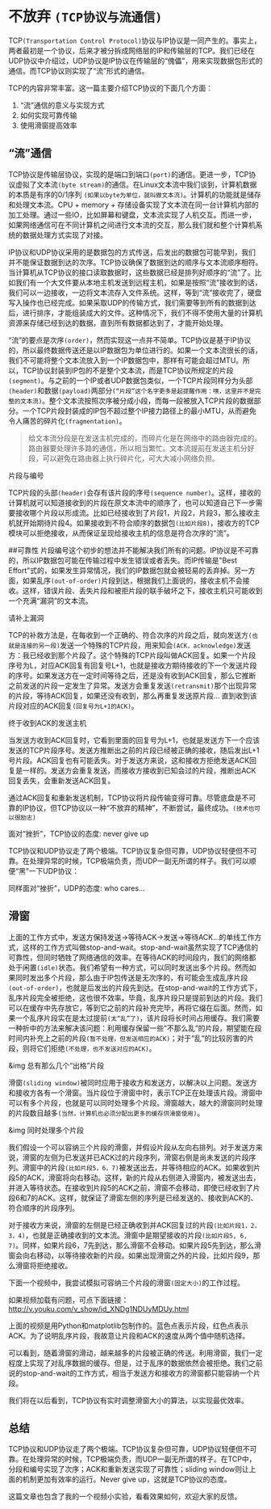 # 不放弃 `(TCP协议与流通信)`
 

TCP`(Transportation Control Protocol)`协议与IP协议是一同产生的。事实上，两者最初是一个协议，后来才被分拆成网络层的IP和传输层的TCP。我们已经在UDP协议中介绍过，UDP协议是IP协议在传输层的“傀儡”，用来实现数据包形式的通信。而TCP协议则实现了“流”形式的通信。

TCP的内容非常丰富。这一篇主要介绍TCP协议的下面几个方面：

1. “流”通信的意义与实现方式
2. 如何实现可靠传输
3. 使用滑窗提高效率
 
## “流”通信
TCP协议是传输层协议，实现的是端口到端口`(port)`的通信。更进一步，TCP协议虚拟了文本流`(byte stream)`的通信。在Linux文本流中我们谈到，计算机数据的本质是有序的0/1序列
`(如果以byte为单位，就叫做文本流)`。计算机的功能就是储存和处理文本流。CPU + memory + 存储设备实现了文本流在同一台计算机内部的加工处理。通过一些IO，比如屏幕和键盘，文本流实现了人机交互。而进一步，如果网络通信可在不同计算机之间进行文本流的交互，那么我们就和整个计算机系统的数据处理方式实现了对接。

IP协议和UDP协议采用的是数据包的方式传送，后发出的数据包可能早到，我们并不能保证数据到达的次序。TCP协议确保了数据到达的顺序与文本流顺序相符。当计算机从TCP协议的接口读取数据时，这些数据已经是排列好顺序的“流”了。比如我们有一个大文件要从本地主机发送到远程主机，如果是按照“流”接收到的话，我们可以一边接收，一边将文本流存入文件系统。这样，等到“流”接收完了，硬盘写入操作也已经完成。如果采取UDP的传输方式，我们需要等到所有的数据到达后，进行排序，才能组装成大的文件。这种情况下，我们不得不使用大量的计算机资源来存储已经到达的数据，直到所有数据都达到了，才能开始处理。

“流”的要点是次序`(order)`，然而实现这一点并不简单。TCP协议是基于IP协议的，所以最终数据传送还是以IP数据包为单位进行的。如果一个文本流很长的话，我们不可能将整个文本流放入到一个IP数据包中，那样有可能会超过MTU。所以，TCP协议封装到IP包的不是整个文本流，而是TCP协议所规定的片段`(segment)`。与之前的一个IP或者UDP数据包类似，一个TCP片段同样分为头部`(header)`和数据`(payload)`两部分`(“片段”这个名字更多是起提醒作用：嘿，这里并不是完整的文本流)`。整个文本流按照次序被分成小段，而每一段被放入TCP片段的数据部分。一个TCP片段封装成的IP包不超过整个IP接力路径上的最小MTU，从而避免令人痛苦的碎片化`(fragmentation)`。

> 给文本流分段是在发送主机完成的，而碎片化是在网络中的路由器完成的。路由器要处理许多路的通信，所以相当繁忙。文本流提前在发送主机分好段，可以避免在路由器上执行碎片化，可大大减小网络负担。

片段与编号

TCP片段的头部`(header)`会存有该片段的序号`(sequence number)`。这样，接收的计算机就可以知道接收到的片段在原文本流中的顺序了，也可以知道自己下一步需要接收哪个片段以形成流。比如已经接收到了片段1，片段2，片段3，那么接收主机就开始期待片段4。如果接收到不符合顺序的数据包`(比如片段8)`，接收方的TCP模块可以拒绝接收，从而保证呈现给接收主机的信息是符合次序的“流”。
 
##可靠性
片段编号这个初步的想法并不能解决我们所有的问题。IP协议是不可靠的，所以IP数据包可能在传输过程中发生错误或者丢失。而IP传输是"Best
Effort"式的，如果发生异常情况，我们的IP数据包就会被轻易的丢弃掉。另一方面，如果乱序`(out-of-order)`片段到达，根据我们上面说的，接收主机不会接收。这样，错误片段、丢失片段和被拒片段的联手破坏之下，接收主机只可能收到一个充满“漏洞”的文本流。

请补上漏洞

TCP的补救方法是，在每收到一个正确的、符合次序的片段之后，就向发送方`(也就是连接的另一段)`发送一个特殊的TCP片段，用来知会`(ACK，acknowledge)`发送方：我已经收到那个片段了。这个特殊的TCP片段叫做ACK回复。如果一个片段序号为L，对应ACK回复有回复号L+1，也就是接收方期待接收的下一个发送片段的序号。如果发送方在一定时间等待之后，还是没有收到ACK回复，那么它推断之前发送的片段一定发生了异常。发送方会重复发送`(retransmit)`那个出现异常的片段，等待ACK回复，如果还没有收到，那么再重复发送原片段...
直到收到该片段对应的ACK回复`(回复号为L+1的ACK)`。

终于收到ACK的发送主机

当发送方收到ACK回复时，它看到里面的回复号为L+1，也就是发送方下一个应该发送的TCP片段序号。发送方推断出之前的片段已经被正确的接收，随后发出L+1号片段。ACK回复也有可能丢失。对于发送方来说，这和接收方拒绝发送ACK回复是一样的。发送方会重复发送，而接收方接收到已知会过的片段，推断出ACK回复丢失，会重新发送ACK回复。

通过ACK回复和重新发送机制，TCP协议将片段传输变得可靠。尽管底盘是不可靠的IP协议，但TCP协议以一种“不放弃的精神”，不断尝试，最终成功。`(技术也可以很励志)`

面对“挫折”，TCP协议的态度: never give up

TCP协议和UDP协议走了两个极端。TCP协议复杂但可靠，UDP协议轻便但不可靠。在处理异常的时候，TCP极端负责，而UDP一副无所谓的样子。我们可以顺便“黑”一下UDP协议：

同样面对“挫折”，UDP的态度: who cares...
 
## 滑窗
上面的工作方式中，发送方保持发送->等待ACK->发送->等待ACK...的单线工作方式，这样的工作方式叫做stop-and-wait。stop-and-wait虽然实现了TCP通信的可靠性，但同时牺牲了网络通信的效率。在等待ACK的时间段内，我们的网络都处于闲置`(idle)`状态。我们希望有一种方式，可以同时发送出多个片段。然而如果同时发出多个片段，那么由于IP包传送是无次序的，有可能会生成乱序片段`(out-of-order)`，也就是后发出的片段先到达。在stop-and-wait的工作方式下，乱序片段完全被拒绝，这也很不效率。毕竟，乱序片段只是提前到达的片段。我们可以在缓存中先存放它，等到它之前的片段补充完毕，再将它缀在后面。然而，如果一个乱序片段实在是太过提前`(太“乱”了)`，该片段将长时间占用缓存。我们需要一种折中的方法来解决该问题：利用缓存保留一些“不那么乱”的片段，期望能在段时间内补充上之前的片段`(暂不处理，但发送相应的ACK)`；对于“乱”的比较厉害的片段，则将它们拒绝`(不处理，也不发送对应的ACK)`。

&img 总有那么几个“出格”片段

滑窗`(sliding window)`被同时应用于接收方和发送方，以解决以上问题。发送方和接收方各有一个滑窗。当片段位于滑窗中时，表示TCP正在处理该片段。滑窗中可以有多个片段，也就是可以同时处理多个片段。滑窗越大，越大的滑窗同时处理的片段数目越多`(当然，计算机也必须分配出更多的缓存供滑窗使用)`。

&img 同时处理多个片段

我们假设一个可以容纳三个片段的滑窗，并假设片段从左向右排列。对于发送方来说，滑窗的左侧为已发送并已ACK过的片段序列，滑窗右侧是尚未发送的片段序列。滑窗中的片段`(比如片段5，6，7)`被发送出去，并等待相应的ACK。如果收到片段5的ACK，滑窗将向右移动。这样，新的片段从右侧进入滑窗内，被发送出去，并进入等待状态。在接收到片段5的ACK之前，滑窗不会移动，即使已经收到了片段6和7的ACK。这样，就保证了滑窗左侧的序列是已经发送的、接收到ACK的、符合顺序的片段序列。

对于接收方来说，滑窗的左侧是已经正确收到并ACK回复过的片段`(比如片段1，2，3，4)`，也就是正确接收到的文本流。滑窗中是期望接收的片段`(比如片段5, 6, 7)`。同样，如果片段6，7先到达，那么滑窗不会移动。如果片段5先到达，那么滑窗会向右移动，以等待接收新的片段。如果出现滑窗之外的片段，比如片段9，那么滑窗将拒绝接收。

下面一个视频中，我尝试模拟可容纳三个片段的滑窗`(固定大小)`的工作过程。

如果视频加载有问题，可点下面链接： http://v.youku.com/v_show/id_XNDg1NDUyMDUy.html

上面的视频是用Python和matplotlib包制作的。蓝色点表示片段，红色点表示ACK。为了说明乱序片段，我故意让片段和ACK的速度从两个值中随机选择。

可以看到，随着滑窗的滑动，越来越多的片段被正确的传送。利用滑窗，我们一定程度上实现了对乱序数据的缓存。但是，过于乱序的数据依然会被拒绝。我们之前说的stop-and-wait的工作方式，相当于发送方和接收方的滑窗都只能容纳一个片段。

我们将在以后看到，TCP协议有实时调整滑窗大小的算法，以实现最优效率。

## 总结
TCP协议和UDP协议走了两个极端。TCP协议复杂但可靠，UDP协议轻便但不可靠。在处理异常的时候，TCP极端负责，而UDP一副无所谓的样子。在TCP中，分段和编号实现了次序；ACK和重新发送实现了可靠性；sliding
window则让上面的机制更加有效率的运行。Never give up，这就是TCP协议的态度。

这篇文章也包含了我的一个视频小实验，看看效果如何，欢迎大家的反馈。
